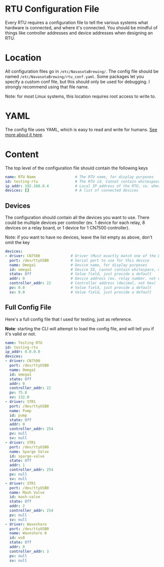 # RTU Configuration File
Every RTU requires a configuration file to tell the various systems what hardware is connected, and where it's connected. You should be mindful of
things like controller addresses and device addresses when designing an RTU. 

# Location
All configuration files go in `/etc/NavasotaBrewing/`. The config file should be named `/etc/NavasotaBrewing/rtu_conf.yaml`.
Some packages let you specify a custom conf file, but this should only be used for debugging. I strongly recommend using that file name.

Note: for most Linux systems, this location requires root access to write to.

# YAML
The config file uses YAML, which is easy to read and write for humans. [See more about it here](https://www.redhat.com/en/topics/automation/what-is-yaml).

# Content

The top level of the configuration file should contain the following keys

```yaml
name: RTU Name                  # The RTU name, for display purposes
id: testing-rtu                 # The RTU id. Cannot contain whitespace. Must be unique among other RTUs
ip_addr: 192.168.0.4            # Local IP address of the RTU, ie. where the web interface can reach this RTU
devices: []                     # A list of connected devices
```

## Devices

The configuration should contain all the devices you want to use. There could be multiple devices per controller (ex. 1 device for each relay, 8 devices on a relay board, or 1 device for 1 CN7500 controller).

Note: if you want to have no devices, leave the list empty as above, don't omit the key

```yaml
devices:
- driver: CN7500              # Driver (Must exactly match one of the Drivers provided by the iris package)
  port: /dev/ttyUSB0          # Serial port to use for this device
  name: Omega1                # Device name, for display purposes
  id: omega1                  # Device ID, cannot contain whitespace, must be unique among all devices (including on other RTUs)
  state: Off                  # Value field, just provide a default
  addr: 0                     # Device address (ex. relay number. not used for CN7500, leave it as 0)
  controller_addr: 22         # Controller address (decimal, not hex)
  pv: 0.0                     # Value field, just provide a default
  sv: 0.0                     # Value field, just provide a default
```

## Full Config File

Here's a full config file that I used for testing, just as reference.

**Note**: starting the CLI will attempt to load the config file, and will tell you if it's valid or not.

```yaml
name: Testing RTU
id: testing-rtu
ip_addr: 0.0.0.0
devices:
- driver: CN7500
  port: /dev/ttyUSB0
  name: Omega1
  id: omega1
  state: Off
  addr: 0
  controller_addr: 22
  pv: 75.8
  sv: 132.0
- driver: STR1
  port: /dev/ttyUSB0
  name: Pump
  id: pump
  state: Off
  addr: 0
  controller_addr: 254
  pv: null
  sv: null
- driver: STR1
  port: /dev/ttyUSB0
  name: Sparge Valve
  id: sparge-valve
  state: Off
  addr: 1
  controller_addr: 254
  pv: null
  sv: null
- driver: STR1
  port: /dev/ttyUSB0
  name: Mash Valve
  id: mash-valve
  state: Off
  addr: 2
  controller_addr: 254
  pv: null
  sv: null
- driver: Waveshare
  port: /dev/ttyUSB0
  name: Waveshare 0
  id: ws0
  state: Off
  addr: 0
  controller_addr: 3
  pv: null
  sv: null
```